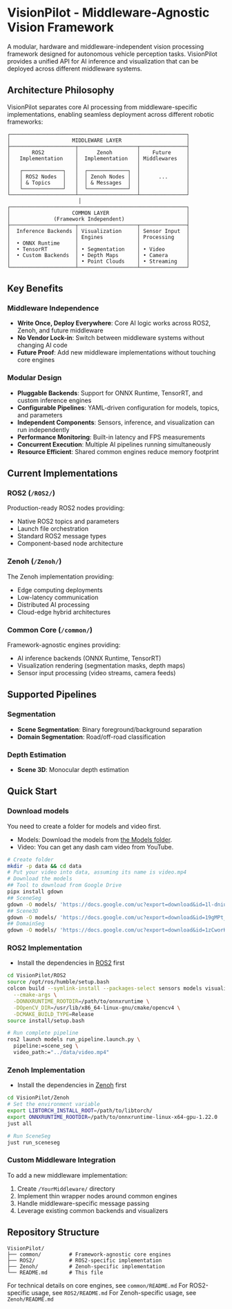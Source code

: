 # VisionPilot - Middleware-Agnostic Vision Framework

A modular, hardware and middleware-independent vision processing framework designed for autonomous vehicle perception tasks. VisionPilot provides a unified API for AI inference and visualization that can be deployed across different middleware systems.

## Architecture Philosophy

VisionPilot separates core AI processing from middleware-specific implementations, enabling seamless deployment across different robotic frameworks:

```raw
┌─────────────────────────────────────────────────────────┐
│                    MIDDLEWARE LAYER                     │
├─────────────────────┬───────────────────┬───────────────┤
│       ROS2          │      Zenoh        │    Future     │
│   Implementation    │  Implementation   │ Middlewares   │
│                     │                   │               │
│   ┌─────────────┐   │  ┌─────────────┐  │               │
│   │ ROS2 Nodes  │   │  │ Zenoh Nodes │  │      ...      │
│   │ & Topics    │   │  │ & Messages  │  │               │
│   └─────────────┘   │  └─────────────┘  │               │
└─────────────────────┴───────────────────┴───────────────┘
                       │                   
┌─────────────────────────────────────────────────────────┐
│                    COMMON LAYER                         │
│              (Framework Independent)                    │
├─────────────────────┬───────────────────┬───────────────┤
│  Inference Backends │ Visualization     │ Sensor Input  │
│                     │ Engines           │ Processing    │
│  • ONNX Runtime     │                   │               │
│  • TensorRT         │ • Segmentation    │ • Video       │
│  • Custom Backends  │ • Depth Maps      │ • Camera      │
│                     │ • Point Clouds    │ • Streaming   │
└─────────────────────┴───────────────────┴───────────────┘
```

## Key Benefits

### Middleware Independence

- **Write Once, Deploy Everywhere**: Core AI logic works across ROS2, Zenoh, and future middleware
- **No Vendor Lock-in**: Switch between middleware systems without changing AI code
- **Future Proof**: Add new middleware implementations without touching core engines

### Modular Design

- **Pluggable Backends**: Support for ONNX Runtime, TensorRT, and custom inference engines
- **Configurable Pipelines**: YAML-driven configuration for models, topics, and parameters
- **Independent Components**: Sensors, inference, and visualization can run independently
- **Performance Monitoring**: Built-in latency and FPS measurements
- **Concurrent Execution**: Multiple AI pipelines running simultaneously
- **Resource Efficient**: Shared common engines reduce memory footprint

## Current Implementations

### ROS2 (`/ROS2/`)

Production-ready ROS2 nodes providing:

- Native ROS2 topics and parameters
- Launch file orchestration
- Standard ROS2 message types
- Component-based node architecture

### Zenoh (`/Zenoh/`)

The Zenoh implementation providing:

- Edge computing deployments
- Low-latency communication
- Distributed AI processing
- Cloud-edge hybrid architectures

### Common Core (`/common/`)

Framework-agnostic engines providing:

- AI inference backends (ONNX Runtime, TensorRT)
- Visualization rendering (segmentation masks, depth maps)
- Sensor input processing (video streams, camera feeds)

## Supported Pipelines

### Segmentation

- **Scene Segmentation**: Binary foreground/background separation
- **Domain Segmentation**: Road/off-road classification  

### Depth Estimation

- **Scene 3D**: Monocular depth estimation

## Quick Start

### Download models

You need to create a folder for models and video first.

- Models: Download the models from [the Models folder](/Models).
- Video: You can get any dash cam video from YouTube.

```bash
# Create folder
mkdir -p data && cd data
# Put your video into data, assuming its name is video.mp4
# Download the models
## Tool to download from Google Drive
pipx install gdown
## SceneSeg
gdown -O models/ 'https://docs.google.com/uc?export=download&id=1l-dniunvYyFKvLD7k16Png3AsVTuMl9f'
## Scene3D
gdown -O models/ 'https://docs.google.com/uc?export=download&id=19gMPt_1z4eujo4jm5XKuH-8eafh-wJC6'
## DomainSeg
gdown -O models/ 'https://docs.google.com/uc?export=download&id=1zCworKw4aQ9_hDBkHfj1-sXitAAebl5Y'
```

### ROS2 Implementation

- Install the dependencies in [ROS2](ROS2/README.md) first

```bash
cd VisionPilot/ROS2
source /opt/ros/humble/setup.bash
colcon build --symlink-install --packages-select sensors models visualization \
  --cmake-args \
  -DONNXRUNTIME_ROOTDIR=/path/to/onnxruntime \
  -DOpenCV_DIR=/usr/lib/x86_64-linux-gnu/cmake/opencv4 \
  -DCMAKE_BUILD_TYPE=Release
source install/setup.bash

# Run complete pipeline
ros2 launch models run_pipeline.launch.py \
  pipeline:=scene_seg \
  video_path:="../data/video.mp4"
```

### Zenoh Implementation

- Install the dependencies in [Zenoh](Zenoh/README.md) first

```bash
cd VisionPilot/Zenoh
# Set the environment variable
export LIBTORCH_INSTALL_ROOT=/path/to/libtorch/
export ONNXRUNTIME_ROOTDIR=/path/to/onnxruntime-linux-x64-gpu-1.22.0
just all

# Run SceneSeg
just run_sceneseg
```

### Custom Middleware Integration

To add a new middleware implementation:

1. Create `/YourMiddleware/` directory
2. Implement thin wrapper nodes around common engines
3. Handle middleware-specific message passing
4. Leverage existing common backends and visualizers

## Repository Structure

```raw
VisionPilot/
├── common/         # Framework-agnostic core engines
├── ROS2/           # ROS2-specific implementation  
├── Zenoh/          # Zenoh-specific implementation
└── README.md       # This file
```

For technical details on core engines, see `common/README.md`
For ROS2-specific usage, see `ROS2/README.md`
For Zenoh-specific usage, see `Zenoh/README.md`
